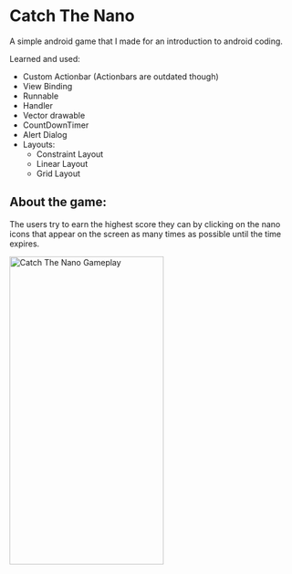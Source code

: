 # Catch The Nano

A simple android game that I made for an introduction to android coding.

Learned and used:
* Custom Actionbar (Actionbars are outdated though)
* View Binding
* Runnable
* Handler
* Vector drawable
* CountDownTimer
* Alert Dialog
* Layouts:
  - Constraint Layout
  - Linear Layout
  - Grid Layout


## About the game:

The users try to earn the highest score they can by clicking on the nano icons that appear on the screen as many times as possible until the time expires.

<img src="https://user-images.githubusercontent.com/69902076/146692756-d0ab1abd-c5a7-43ef-819f-fb4c61c39f45.gif" alt="Catch The Nano Gameplay" width="270" height="540">


